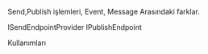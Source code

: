 Send,Publish işlemleri, Event, Message Arasındaki farklar.

ISendEndpointProvider
IPublishEndpoint

Kullanımları
